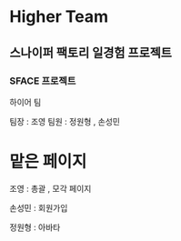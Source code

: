 # Higher Team

## 스나이퍼 팩토리 일경험 프로젝트

### SFACE 프로젝트

하이어 팀

팀장 : 조영
팀원 : 정원형 , 손성민

# 맡은 페이지

조영 : 총괄 , 모각 페이지

손성민 : 회원가입

정원형 : 아바타
